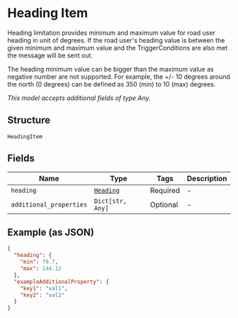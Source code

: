 
# Heading Item

Heading limitation provides minimum and maximum value for road user heading in unit of degrees. If the road user's heading value is between the given minimum and maximum value and the TriggerConditions are also met the message will be sent out.

The heading minimum value can be bigger than the maximum value as negative number are not supported. For example, the +/- 10 degrees around the north (0 degrees) can be defined as 350 (min) to 10 (max) degrees.

*This model accepts additional fields of type Any.*

## Structure

`HeadingItem`

## Fields

| Name | Type | Tags | Description |
|  --- | --- | --- | --- |
| `heading` | [`Heading`](../../doc/models/heading.md) | Required | - |
| `additional_properties` | `Dict[str, Any]` | Optional | - |

## Example (as JSON)

```json
{
  "heading": {
    "min": 70.7,
    "max": 144.12
  },
  "exampleAdditionalProperty": {
    "key1": "val1",
    "key2": "val2"
  }
}
```

